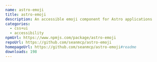 ```yaml
---
name: astro-emoji
title: astro-emoji
description: An accessible emoji component for Astro applications
categories:
  - css+ui
  - accessibility
npmUrl: https://www.npmjs.com/package/astro-emoji
repoUrl: https://github.com/seanmcp/astro-emoji
homepageUrl: https://github.com/seanmcp/astro-emoji#readme
downloads: 198
---
```

